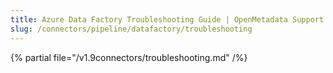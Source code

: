 ```yaml
---
title: Azure Data Factory Troubleshooting Guide | OpenMetadata Support
slug: /connectors/pipeline/datafactory/troubleshooting
---
```


{% partial file="/v1.9connectors/troubleshooting.md" /%}
